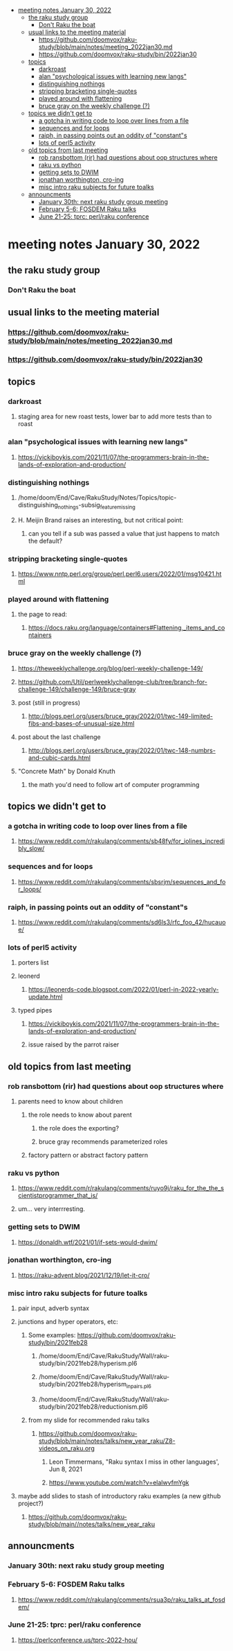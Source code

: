 - [meeting notes January 30, 2022](#org85efc09)
  - [the raku study group](#org5a108f0)
    - [Don't Raku the boat](#orgbe955ca)
  - [usual links to the meeting material](#org5b00ad5)
    - [<https://github.com/doomvox/raku-study/blob/main/notes/meeting_2022jan30.md>](#orgd10fd3e)
    - [<https://github.com/doomvox/raku-study/bin/2022jan30>](#orged7c778)
  - [topics](#org4f286f2)
    - [darkroast](#orgc5caa1b)
    - [alan "psychological issues with learning new langs"](#org0299fb8)
    - [distinguishing nothings](#orgbb7081d)
    - [stripping bracketing single-quotes](#org371c098)
    - [played around with flattening](#orgec785bd)
    - [bruce gray on the weekly challenge (?)](#orgd86e63f)
  - [topics we didn't get to](#org60a0aef)
    - [a gotcha in writing code to loop over lines from a file](#org6680007)
    - [sequences and for loops](#orgee4a908)
    - [raiph, in passing points out an oddity of "constant"s](#org9681288)
    - [lots of perl5 activity](#orgabdf599)
  - [old topics from last meeting](#org2561127)
    - [rob ransbottom (rir) had questions about oop structures where](#org99ab254)
    - [raku vs python](#orga665149)
    - [getting sets to DWIM](#org779fc07)
    - [jonathan worthington, cro-ing](#org3bc1acf)
    - [misc intro raku subjects for future toalks](#orgbbc0262)
  - [announcments](#org5f5dbb0)
    - [January 30th: next raku study group meeting](#org2ad9ed8)
    - [February 5-6: FOSDEM Raku talks](#org55c4cd2)
    - [June 21-25: tprc: perl/raku conference](#orgaaee8e4)


<a id="org85efc09"></a>

# meeting notes January 30, 2022


<a id="org5a108f0"></a>

## the raku study group


<a id="orgbe955ca"></a>

### Don't Raku the boat


<a id="org5b00ad5"></a>

## usual links to the meeting material


<a id="orgd10fd3e"></a>

### <https://github.com/doomvox/raku-study/blob/main/notes/meeting_2022jan30.md>


<a id="orged7c778"></a>

### <https://github.com/doomvox/raku-study/bin/2022jan30>


<a id="org4f286f2"></a>

## topics


<a id="orgc5caa1b"></a>

### darkroast

1.  staging area for new roast tests, lower bar to add more tests than to roast


<a id="org0299fb8"></a>

### alan "psychological issues with learning new langs"

1.  <https://vickiboykis.com/2021/11/07/the-programmers-brain-in-the-lands-of-exploration-and-production/>


<a id="orgbb7081d"></a>

### distinguishing nothings

1.  /home/doom/End/Cave/RakuStudy/Notes/Topics/topic-distinguishing<sub>nothings</sub>-subsig<sub>feature</sub><sub>missing</sub>

2.  H. Meijin Brand raises an interesting, but not critical point:

    1.  can you tell if a sub was passed a value that just happens to match the default?


<a id="org371c098"></a>

### stripping bracketing single-quotes

1.  <https://www.nntp.perl.org/group/perl.perl6.users/2022/01/msg10421.html>


<a id="orgec785bd"></a>

### played around with flattening

1.  the page to read:

    1.  <https://docs.raku.org/language/containers#Flattening,_items_and_containers>


<a id="orgd86e63f"></a>

### bruce gray on the weekly challenge (?)

1.  <https://theweeklychallenge.org/blog/perl-weekly-challenge-149/>

2.  <https://github.com/Util/perlweeklychallenge-club/tree/branch-for-challenge-149/challenge-149/bruce-gray>

3.  post (still in progress)

    1.  <http://blogs.perl.org/users/bruce_gray/2022/01/twc-149-limited-fibs-and-bases-of-unusual-size.html>

4.  post about the last challenge

    1.  <http://blogs.perl.org/users/bruce_gray/2022/01/twc-148-numbrs-and-cubic-cards.html>

5.  "Concrete Math" by Donald Knuth

    1.  the math you'd need to follow art of computer programming


<a id="org60a0aef"></a>

## topics we didn't get to


<a id="org6680007"></a>

### a gotcha in writing code to loop over lines from a file

1.  <https://www.reddit.com/r/rakulang/comments/sb48fy/for_iolines_incredibly_slow/>


<a id="orgee4a908"></a>

### sequences and for loops

1.  <https://www.reddit.com/r/rakulang/comments/sbsrjm/sequences_and_for_loops/>


<a id="org9681288"></a>

### raiph, in passing points out an oddity of "constant"s

1.  <https://www.reddit.com/r/rakulang/comments/sd6ls3/rfc_foo_42/hucauoe/>


<a id="orgabdf599"></a>

### lots of perl5 activity

1.  porters list

2.  leonerd

    1.  <https://leonerds-code.blogspot.com/2022/01/perl-in-2022-yearly-update.html>

3.  typed pipes

    1.  <https://vickiboykis.com/2021/11/07/the-programmers-brain-in-the-lands-of-exploration-and-production/>
    
    2.  issue raised by the parrot raiser


<a id="org2561127"></a>

## old topics from last meeting


<a id="org99ab254"></a>

### rob ransbottom (rir) had questions about oop structures where

1.  parents need to know about children

    1.  the role needs to know about parent
    
        1.  the role does the exporting?
        
        2.  bruce gray recommends parameterized roles
    
    2.  factory pattern or abstract factory pattern


<a id="orga665149"></a>

### raku vs python

1.  <https://www.reddit.com/r/rakulang/comments/ruyo9j/raku_for_the_the_scientistprogrammer_that_is/>

2.  um&#x2026; very interrresting.


<a id="org779fc07"></a>

### getting sets to DWIM

1.  <https://donaldh.wtf/2021/01/if-sets-would-dwim/>


<a id="org3bc1acf"></a>

### jonathan worthington, cro-ing

1.  <https://raku-advent.blog/2021/12/19/let-it-cro/>


<a id="orgbbc0262"></a>

### misc intro raku subjects for future toalks

1.  pair input, adverb syntax

2.  junctions and hyper operators, etc:

    1.  Some examples: <https://github.com/doomvox/raku-study/bin/2021feb28>
    
        1.  /home/doom/End/Cave/RakuStudy/Wall/raku-study/bin/2021feb28/hyperism.pl6
        
        2.  /home/doom/End/Cave/RakuStudy/Wall/raku-study/bin/2021feb28/hyperism<sub>in</sub><sub>pairs.pl6</sub>
        
        3.  /home/doom/End/Cave/RakuStudy/Wall/raku-study/bin/2021feb28/reductionism.pl6
    
    2.  from my slide for recommended raku talks
    
        1.  <https://github.com/doomvox/raku-study/blob/main/notes/talks/new_year_raku/Z8-videos_on_raku.org>
        
            1.  Leon Timmermans, "Raku syntax I miss in other languages', Jun 8, 2021
            
            2.  <https://www.youtube.com/watch?v=elalwvfmYgk>

3.  maybe add slides to stash of introductory raku examples (a new github project?)

    1.  <https://github.com/doomvox/raku-study/blob/main//notes/talks/new_year_raku>


<a id="org5f5dbb0"></a>

## announcments


<a id="org2ad9ed8"></a>

### January 30th: next raku study group meeting


<a id="org55c4cd2"></a>

### February 5-6: FOSDEM Raku talks

1.  <https://www.reddit.com/r/rakulang/comments/rsua3p/raku_talks_at_fosdem/>


<a id="orgaaee8e4"></a>

### June 21-25: tprc: perl/raku conference

1.  <https://perlconference.us/tprc-2022-hou/>

